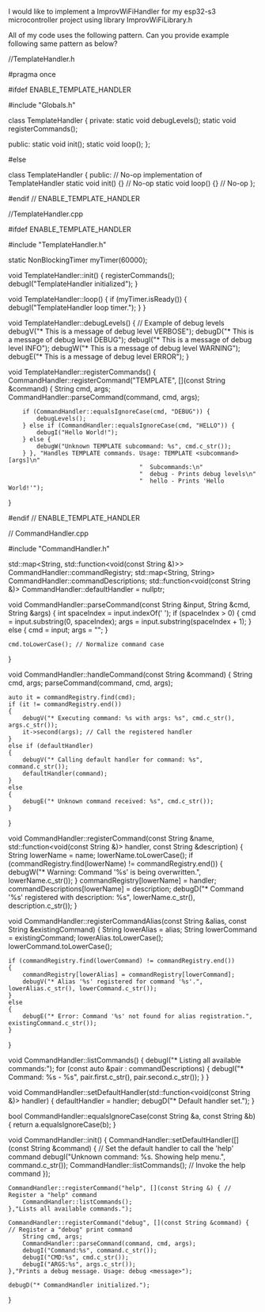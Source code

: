 I would like to implement a ImprovWiFiHandler for my esp32-s3 microcontroller project using library ImprovWiFiLibrary.h

All of my code uses the following pattern. Can you provide example following same pattern as below?

//TemplateHandler.h

#pragma once

#ifdef ENABLE_TEMPLATE_HANDLER

#include "Globals.h"

class TemplateHandler
{
private:
    static void debugLevels();
    static void registerCommands();

public:
    static void init();
    static void loop();
};

#else

class TemplateHandler { 
public: // No-op implementation of TemplateHandler
    static void init() {} // No-op
    static void loop() {} // No-op
};

#endif // ENABLE_TEMPLATE_HANDLER

//TemplateHandler.cpp

#ifdef ENABLE_TEMPLATE_HANDLER

#include "TemplateHandler.h"

static NonBlockingTimer myTimer(60000);

void TemplateHandler::init()
{
    registerCommands();
    debugI("TemplateHandler initialized");
}

void TemplateHandler::loop()
{
    if (myTimer.isReady())
    {
        debugI("TemplateHandler loop timer.");
    }
}

void TemplateHandler::debugLevels()
{
    // Example of debug levels
    debugV("* This is a message of debug level VERBOSE");
    debugD("* This is a message of debug level DEBUG");
    debugI("* This is a message of debug level INFO");
    debugW("* This is a message of debug level WARNING");
    debugE("* This is a message of debug level ERROR");
}

void TemplateHandler::registerCommands()
{
    CommandHandler::registerCommand("TEMPLATE", [](const String &command)
                                    {
        String cmd, args;
        CommandHandler::parseCommand(command, cmd, args);

        if (CommandHandler::equalsIgnoreCase(cmd, "DEBUG")) {
            debugLevels();
        } else if (CommandHandler::equalsIgnoreCase(cmd, "HELLO")) {
            debugI("Hello World!");
        } else {
            debugW("Unknown TEMPLATE subcommand: %s", cmd.c_str());
        } }, "Handles TEMPLATE commands. Usage: TEMPLATE <subcommand> [args]\n"
                                         "  Subcommands:\n"
                                         "  debug - Prints debug levels\n"
                                         "  hello - Prints 'Hello World!'");
}

#endif // ENABLE_TEMPLATE_HANDLER

// CommandHandler.cpp

#include "CommandHandler.h"

std::map<String, std::function<void(const String &)>> CommandHandler::commandRegistry;
std::map<String, String> CommandHandler::commandDescriptions;
std::function<void(const String &)> CommandHandler::defaultHandler = nullptr;

void CommandHandler::parseCommand(const String &input, String &cmd, String &args)
{
    int spaceIndex = input.indexOf(' ');
    if (spaceIndex > 0)
    {
        cmd = input.substring(0, spaceIndex);
        args = input.substring(spaceIndex + 1);
    }
    else
    {
        cmd = input;
        args = "";
    }

    cmd.toLowerCase(); // Normalize command case
}

void CommandHandler::handleCommand(const String &command)
{
    String cmd, args;
    parseCommand(command, cmd, args);

    auto it = commandRegistry.find(cmd);
    if (it != commandRegistry.end())
    {
        debugV("* Executing command: %s with args: %s", cmd.c_str(), args.c_str());
        it->second(args); // Call the registered handler
    }
    else if (defaultHandler)
    {
        debugV("* Calling default handler for command: %s", command.c_str());
        defaultHandler(command);
    }
    else
    {
        debugE("* Unknown command received: %s", cmd.c_str());
    }
}

void CommandHandler::registerCommand(const String &name, std::function<void(const String &)> handler, const String &description)
{
    String lowerName = name;
    lowerName.toLowerCase();
    if (commandRegistry.find(lowerName) != commandRegistry.end())
    {
        debugW("* Warning: Command '%s' is being overwritten.", lowerName.c_str());
    }
    commandRegistry[lowerName] = handler;
    commandDescriptions[lowerName] = description;
    debugD("* Command '%s' registered with description: %s", lowerName.c_str(), description.c_str());
}

void CommandHandler::registerCommandAlias(const String &alias, const String &existingCommand)
{
    String lowerAlias = alias;
    String lowerCommand = existingCommand;
    lowerAlias.toLowerCase();
    lowerCommand.toLowerCase();

    if (commandRegistry.find(lowerCommand) != commandRegistry.end())
    {
        commandRegistry[lowerAlias] = commandRegistry[lowerCommand];
        debugV("* Alias '%s' registered for command '%s'.", lowerAlias.c_str(), lowerCommand.c_str());
    }
    else
    {
        debugE("* Error: Command '%s' not found for alias registration.", existingCommand.c_str());
    }
}

void CommandHandler::listCommands()
{
    debugI("* Listing all available commands:");
    for (const auto &pair : commandDescriptions)
    {
        debugI("* Command: %s - %s", pair.first.c_str(), pair.second.c_str());
    }
}

void CommandHandler::setDefaultHandler(std::function<void(const String &)> handler)
{
    defaultHandler = handler;
    debugD("* Default handler set.");
}

bool CommandHandler::equalsIgnoreCase(const String &a, const String &b)
{
    return a.equalsIgnoreCase(b);
}

void CommandHandler::init()
{
    CommandHandler::setDefaultHandler([](const String &command) { // Set the default handler to call the 'help' command
        debugI("Unknown command: %s. Showing help menu.", command.c_str());
        CommandHandler::listCommands(); // Invoke the help command
    });

    CommandHandler::registerCommand("help", [](const String &) { // Register a "help" command
        CommandHandler::listCommands();
    },"Lists all available commands.");

    CommandHandler::registerCommand("debug", [](const String &command) { // Register a "debug" print command
        String cmd, args;
        CommandHandler::parseCommand(command, cmd, args);
        debugI("Command:%s", command.c_str());
        debugI("CMD:%s", cmd.c_str());
        debugI("ARGS:%s", args.c_str());
    },"Prints a debug message. Usage: debug <message>");

    debugD("* CommandHandler initialized.");
}